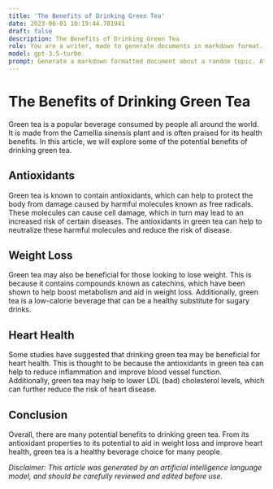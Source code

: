 ```yaml
---
title: 'The Benefits of Drinking Green Tea'
date: 2023-06-01 10:19:44.701941
draft: false
description: The Benefits of Drinking Green Tea
role: You are a writer, made to generate documents in markdown format. It is very important that all of the documents you generate are in valid markdown format.
model: gpt-3.5-turbo
prompt: Generate a markdown formatted document about a random topic. At the bottom, include a disclaimer explaining that the document was generated by you. The first line of the document should be the title. Make sure that the entire document is in proper markdown format, using a mix of various tags to make the document visually appealing.
---
```


# The Benefits of Drinking Green Tea

Green tea is a popular beverage consumed by people all around the world. It is made from the Camellia sinensis plant and is often praised for its health benefits. In this article, we will explore some of the potential benefits of drinking green tea.

## Antioxidants

Green tea is known to contain antioxidants, which can help to protect the body from damage caused by harmful molecules known as free radicals. These molecules can cause cell damage, which in turn may lead to an increased risk of certain diseases. The antioxidants in green tea can help to neutralize these harmful molecules and reduce the risk of disease.

## Weight Loss

Green tea may also be beneficial for those looking to lose weight. This is because it contains compounds known as catechins, which have been shown to help boost metabolism and aid in weight loss. Additionally, green tea is a low-calorie beverage that can be a healthy substitute for sugary drinks.

## Heart Health

Some studies have suggested that drinking green tea may be beneficial for heart health. This is thought to be because the antioxidants in green tea can help to reduce inflammation and improve blood vessel function. Additionally, green tea may help to lower LDL (bad) cholesterol levels, which can further reduce the risk of heart disease.

## Conclusion

Overall, there are many potential benefits to drinking green tea. From its antioxidant properties to its potential to aid in weight loss and improve heart health, green tea is a healthy beverage choice for many people.

*Disclaimer: This article was generated by an artificial intelligence language model, and should be carefully reviewed and edited before use.*